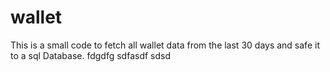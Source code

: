 # wallet
This is a small code to fetch all wallet data from the last 30 days and safe it to a sql Database.
fdgdfg
sdfasdf
sdsd
